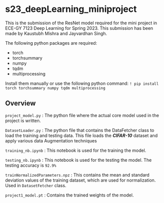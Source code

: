 # s23_deepLearning_miniproject
This is the submission of the ResNet model required for the mini project in ECE-GY 7123 Deep Learning for Spring 2023. This submission has been made by Kaustubh Mishra and Jayvardhan Singh.

The following python packages are required:

- torch
- torchsummary
- numpy
- tqdm
- multiprocessing

Install them manually or use the following python command:  `! pip install torch torchsummary numpy tqdm multiprocessing`

## Overview

`project_model.py` : The python file where the actual core model used in the project is written.

`DatasetLoader.py` : The python file that contains the DataFetcher class to load the training and testing data. This file loads the ***CIFAR-10*** dataset and apply various data Augmentation techniques

`training_nb.ipynb` : This notebook is used for the training the model.

`testing_nb.ipynb` : This notebook is used for the testing the model. The testing accuracy is `92.9%`

`trainNormalizedParameters.npz` : This contains the mean and standard deviation values of the training dataset, which are used for normalization. Used in `DatasetFetcher` class.

`project1_model.pt` : Contains the trained weights of the model.

